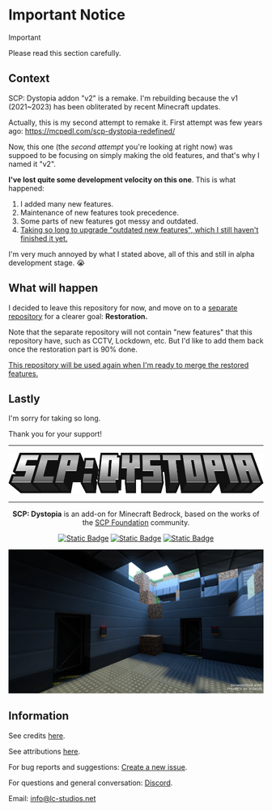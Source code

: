 # Important Notice

> [!IMPORTANT]
> Please read this section carefully.

## Context

SCP: Dystopia addon "v2" is a remake.
I'm rebuilding because the v1 (2021~2023) has been obliterated by recent Minecraft updates.

Actually, this is my second attempt to remake it.
First attempt was few years ago: https://mcpedl.com/scp-dystopia-redefined/

Now, this one (the *second attempt* you're looking at right now) was suppoed to be focusing on simply making the old features,
and that's why I named it "v2".

**I've lost quite some development velocity on this one**. This is what happened:
1. I added many new features.
2. Maintenance of new features took precedence.
3. Some parts of new features got messy and outdated.
4. <ins>Taking so long to upgrade "outdated new features", which I still haven't finished it yet.</ins>

I'm very much annoyed by what I stated above, all of this and still in alpha development stage. :sob:

## What will happen

I decided to leave this repository for now, and move on to a [separate repository](https://github.com/lc-studios-mc/scp-dystopia-v1-restoration) for a clearer goal: **Restoration.**

Note that the separate repository will not contain "new features" that this repository have, such as CCTV, Lockdown, etc.
But I'd like to add them back once the restoration part is 90% done.

<ins>This repository will be used again when I'm ready to merge the restored features.</ins>

## Lastly

I'm sorry for taking so long.

Thank you for your support!

<hr/>

<div align="center">

<img src="./media/logo.webp" alt="Logo" title="SCP: Dystopia" height="80" />

<hr/>

**SCP: Dystopia** is an add-on for Minecraft Bedrock, based on the works of the [SCP Foundation](https://scp-wiki.wikidot.com/) community.

[![Static Badge](https://img.shields.io/badge/Discord-%235865F2?style=for-the-badge&logo=discord&logoColor=%23ffffff)](https://discord.gg/K2mxsJ2trE)
[![Static Badge](https://img.shields.io/badge/CurseForge-%23f16436?style=for-the-badge&logo=curseforge&logoColor=%23ffffff)](https://www.curseforge.com/minecraft-bedrock/addons/scp-dystopia-addon)
[![Static Badge](https://img.shields.io/badge/MCPEDL-%2300a52e?style=for-the-badge)](https://mcpedl.com/scp-dystopia-addon/)

<img src="./media/banner.webp" alt="Logo" title="SCP: Dystopia" />

</div>

## Information

See credits [here](./docs/credits.md).

See attributions [here](./docs/attributions.md).

For bug reports and suggestions: [Create a new issue](https://github.com/lc-studios-mc/scp-dystopia/issues).

For questions and general conversation: [Discord](https://discord.gg/K2mxsJ2trE).

Email: info@lc-studios.net
